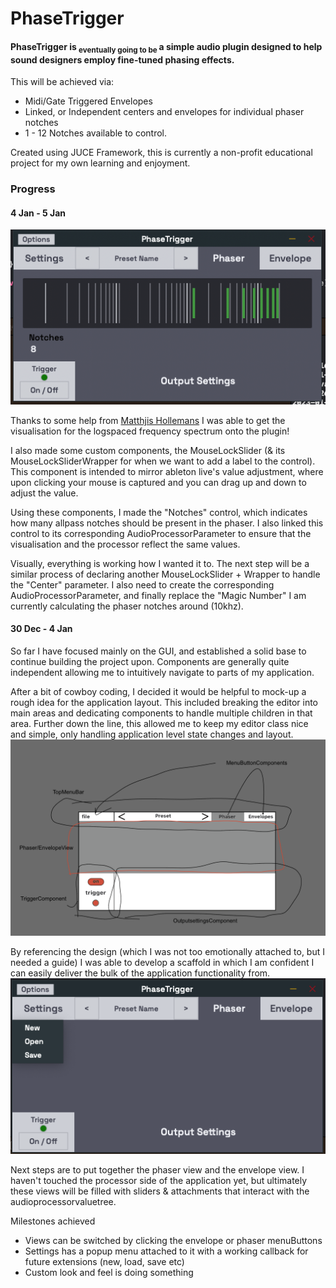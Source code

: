 <h1> PhaseTrigger </h1>

<h4>PhaseTrigger is <sub>  eventually going to be  </sub> a simple audio plugin designed to help sound designers employ fine-tuned phasing effects. </h4>

This will be achieved via:
* Midi/Gate Triggered Envelopes
* Linked, or Independent centers and envelopes for individual phaser notches
* 1 - 12 Notches available to control.

Created using JUCE Framework, this is currently a non-profit educational project for my own learning and enjoyment.

<h3> Progress </h3>
<h4> 4 Jan - 5 Jan </h4>

![Progress v2](./Images/Progress2.png)

Thanks to some help from [Matthjis Hollemans](https://leanpub.com/u/machinethink) I was able to get the visualisation for the logspaced frequency spectrum onto the plugin!

I also made some custom components, the MouseLockSlider (& its MouseLockSliderWrapper for when we want to add a label to the control). This component is intended to mirror ableton live's value adjustment, where upon clicking your mouse is captured and you can drag up and down to adjust the value.

Using these components, I made the "Notches" control, which indicates how many allpass notches should be present in the phaser. I also linked this control to its corresponding AudioProcessorParameter to ensure that the visualisation and the processor reflect the same values.

Visually, everything is working how I wanted it to. The next step will be a similar process of declaring another MouseLockSlider + Wrapper to handle the "Center" parameter. I also need to create the corresponding AudioProcessorParameter, and finally replace the "Magic Number" I am currently calculating the phaser notches around (10khz).


<h4> 30 Dec - 4 Jan </h4>
So far I have focused mainly on the GUI, and established a solid base to continue building the project upon. Components are generally quite independent allowing me to intuitively navigate to parts of my application.

After a bit of cowboy coding, I decided it would be helpful to mock-up a rough idea for the application layout. This included breaking the editor into main areas and dedicating components to handle multiple children in that area. Further down the line, this allowed me to keep my editor class nice and simple, only handling application level state changes and layout.
![Design v1](./Images/Design1.png)

By referencing the design (which I was not too emotionally attached to, but I needed a guide) I was able to develop a scaffold in which I am confident I can easily deliver the bulk of the application functionality from.
![Progress v1](./Images/Progress1.png)

Next steps are to put together the phaser view and the envelope view. I haven't touched the processor side of the application yet, but ultimately these views will be filled with sliders & attachments that interact with the audioprocessorvaluetree.

Milestones achieved
- Views can be switched by clicking the envelope or phaser menuButtons
- Settings has a popup menu attached to it with a working callback for future extensions (new, load, save etc)
- Custom look and feel is doing something


